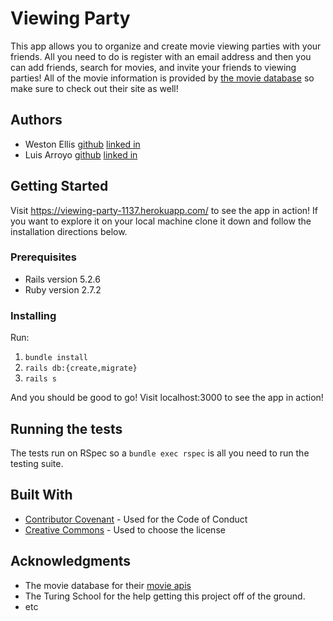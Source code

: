 
# Viewing Party

This app allows you to organize and create movie viewing parties with your friends. All you need to do is register with an email address and then you can add friends, search for movies, and invite your friends to viewing parties! All of the movie information is provided by [the movie database](https://www.themoviedb.org/) so make sure to check out their site as well!

## Authors

- Weston Ellis [github](https://github.com/WMudgeEllis) [linked in](https://www.linkedin.com/in/weston-mudge-ellis)
- Luis Arroyo [github](https://github.com/dat1guyluigi) [linked in](https://www.linkedin.com/in/luis-arroyo-65a954181/)

## Getting Started

Visit https://viewing-party-1137.herokuapp.com/ to see the app in action! If you want to explore it on your local machine clone it down and follow the installation directions below.

### Prerequisites

- Rails version 5.2.6
- Ruby version 2.7.2

### Installing
    
Run:

1.  ```bundle install```
2.  ```rails db:{create,migrate}```
3.  ```rails s```

And you should be good to go! Visit localhost:3000 to see the app in action!

## Running the tests

The tests run on RSpec so a ```bundle exec rspec``` is all you need to run the testing suite.

## Built With

  - [Contributor Covenant](https://www.contributor-covenant.org/) - Used
    for the Code of Conduct
  - [Creative Commons](https://creativecommons.org/) - Used to choose
    the license

## Acknowledgments

  - The movie database for their [movie apis](https://developers.themoviedb.org/4/getting-started/authorization)
  - The Turing School for the help getting this project off of the ground.
  - etc
